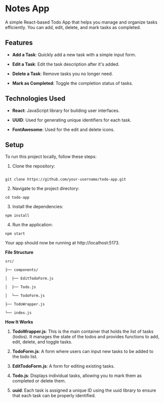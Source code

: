 # Notes App 

A simple React-based Todo App that helps you manage and organize tasks efficiently. You can add, edit, delete, and mark tasks as completed.

## Features

- ****Add a Task****: Quickly add a new task with a simple input form.

- ****Edit a Task****: Edit the task description after it's added.

- ****Delete a Task****: Remove tasks you no longer need.

- ****Mark as Completed****: Toggle the completion status of tasks.

## Technologies Used

- ****React****: JavaScript library for building user interfaces.

- ****UUID****: Used for generating unique identifiers for each task.

- ****FontAwesome****: Used for the edit and delete icons.

## Setup

To run this project locally, follow these steps:

1. Clone the repository:

 ```

 git clone https://github.com/your-username/todo-app.git
 
 ```

2.  Navigate to the project directory:

```
cd todo-app
```

3.  Install the dependencies:

```
npm install
```

4.  Run the application:
```
npm start
```
Your app should now be running at http://localhost:5173.

**File Structure**
```
src/

├── components/

│  ├── EditTodoForm.js

│  ├── Todo.js

│  └── TodoForm.js

├── TodoWrapper.js

└── index.js
```

**How It Works**

1.  **TodoWrapper.js**: This is the main container that holds the list of tasks (todos). It manages the state of the todos and provides functions to add, edit, delete, and toggle tasks.

2.  **TodoForm.js**: A form where users can input new tasks to be added to the todo list.

3.  **EditTodoForm.js**: A form for editing existing tasks.

4.  **Todo.js**: Displays individual tasks, allowing you to mark them as completed or delete them.

5.  **uuid**: Each task is assigned a unique ID using the uuid library to ensure that each task can be properly identified.
